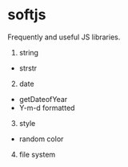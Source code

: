 # softjs

Frequently and useful JS libraries.

1. string
  - strstr
  
2. date
  - getDateofYear
  - Y-m-d formatted

3. style
  - random color

4. file system

